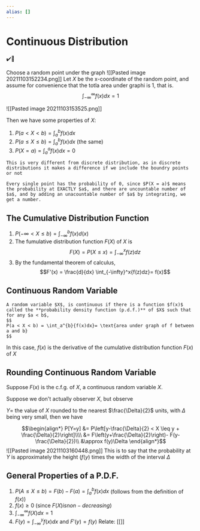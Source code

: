 ```yaml
---
alias: []
---
```

# Continuous Distribution
✔️📗

Choose a random point under the graph
![[Pasted image 20211103152234.png]]
Let $X$ be the x-coordinate of the random point, and assume for convenience that the totla area under graphi is 1, that is.
$$
\int_{-\infty}^{\infty} f(x)dx = 1
$$

![[Pasted image 20211103153525.png]]

Then we have some properties of $X$:
1. $P(a < X < b) = \int_{a}^{b}f(x)dx$ 
2. $P(a \leq X \leq b) = \int_{a}^{b}f(x)dx$ (the same)
3. $P(X = a) = \int_a^{a}f(x)dx = 0$

```ad-note
This is very different from discrete distribution, as in discrete distributions it makes a difference if we include the boundry points or not

Every single point has the probability of 0, since $P(X = a)$ means the probability at EXACTLY $a$, and there are uncountable number of $a$, and by adding an unacountable number of $a$ by integrating, we get a number.
```

## The Cumulative Distribution Function

1. $P(-\infty < X \leq b) = \int_{- \infty} ^{b}f(x)d(x)$
2. The fumulative distribution function $F(X)$ of $X$ is 
$$F(X) = P(X \leq x) = \int_{-\infty}^{x}f(z)dz$$
3. By the fundamental theorem of calculus,
$$F'(x) = \frac{d}{dx} \int_{-\infty}^x{f(z)dz}= f(x)$$

## Continuous Random Variable
```ad-def
A random variable $X$, is continuous if there is a function $f(x)$ called the **probability density function (p.d.f.)** of $X$ such that for any $a < b$,
$$
P(a < X < b) = \int_a^{b}{f(x)dx}= \text{area under graph of f between a and b}
$$
```
In this case, $f(x)$ is the derivative of the cumulative distribution function $F(x)$ of $X$

## Rounding Continuous Random Variable

Suppose $F(x)$ is the c.f.g. of $X$, a continuous random variable $X$.

Suppose we don't actually observer $X$, but observe 

$Y =$ the value of $X$ rounded to the nearest $\frac{\Delta}{2}$ units, with $\Delta$ being very small, then we have

$$\begin{align*}
P[Y=y] &= P\left[y-\frac{\Delta}{2} < X \leq y + \frac{\Delta}{2}\right]\\\\
&= F\left(y+\frac{\Delta}{2}\right)- F(y-\frac{\Delta}{2})\\
&\approx f(y)\Delta
\end{align*}$$
![[Pasted image 20211103160448.png]]
This is to say that the probability at $Y$ is approximately the height ($f(y$) times the width of the interval $\Delta$

## General Properties of a P.D.F.
1. $P(A \leq X \leq b) = F(b) - F(a) = \int^b_af(x)dx$ (follows from the definition of $f(x)$)
2.  $f(x) \ge 0$ (since $F(X) is non-decreasing$)
3. $\int_{-\infty}^{\infty}f(X)dx = 1$
4. $F(y) = \int_{-\infty}^{y}f(x)dx$ and $F'(y)= f(y)$
Relate: [[]]